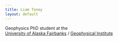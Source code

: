 ```yaml
---
title: Liam Toney
layout: default
---
```


Geophysics PhD student at the  
[University of Alaska Fairbanks](https://www.uaf.edu/uaf/) / [Geophysical Institute](https://www.gi.alaska.edu/)
